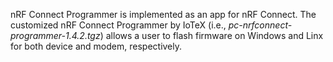
nRF Connect Programmer is implemented as an app for nRF Connect. The customized nRF Connect Programmer by IoTeX (i.e., *pc-nrfconnect-programmer-1.4.2.tgz*) allows 
a user to flash firmware on Windows and Linx for both device and modem, respectively. 

 
